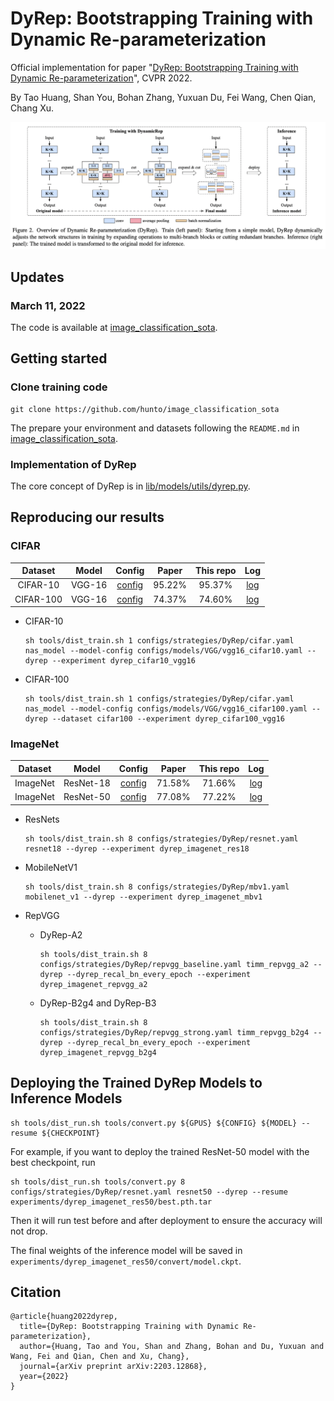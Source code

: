 # DyRep: Bootstrapping Training with Dynamic Re-parameterization 
Official implementation for paper "[DyRep: Bootstrapping Training with Dynamic Re-parameterization](https://arxiv.org/abs/2203.12868)", CVPR 2022.

By Tao Huang, Shan You, Bohan Zhang, Yuxuan Du, Fei Wang, Chen Qian, Chang Xu.

<p align='center'>
<img src='./assests/DyRep_framework.png' alt='DyRep Framework' width='1000px'>
</p>

## Updates  

### March 11, 2022  
The code is available at [image_classification_sota](https://github.com/hunto/image_classification_sota).

## Getting started  
### Clone training code  
```
git clone https://github.com/hunto/image_classification_sota
```

The prepare your environment and datasets following the `README.md` in [image_classification_sota](https://github.com/hunto/image_classification_sota).

### Implementation of DyRep  
The core concept of DyRep is in [lib/models/utils/dyrep.py](https://github.com/hunto/image_classification_sota/blob/main/lib/models/utils/dyrep.py).

## Reproducing our results  
### CIFAR  

|Dataset|Model|Config|Paper|This repo|Log|
|:--:|:--:|:--:|:--:|:--:|:--:|
|CIFAR-10|VGG-16|[config](https://github.com/hunto/image_classification_sota/blob/main/configs/strategies/DyRep/cifar.yaml)|95.22%|95.37%|[log](https://github.com/hunto/DyRep/releases/download/v1.0.0/dyrep_cifar10_vgg16.txt)|
|CIFAR-100|VGG-16|[config](https://github.com/hunto/image_classification_sota/blob/main/configs/strategies/DyRep/cifar.yaml)|74.37%|74.60%|[log](https://github.com/hunto/DyRep/releases/download/v1.0.0/dyrep_cifar100_vgg16.txt)|

* CIFAR-10
    ```
    sh tools/dist_train.sh 1 configs/strategies/DyRep/cifar.yaml nas_model --model-config configs/models/VGG/vgg16_cifar10.yaml --dyrep --experiment dyrep_cifar10_vgg16
    ```
* CIFAR-100
    ```
    sh tools/dist_train.sh 1 configs/strategies/DyRep/cifar.yaml nas_model --model-config configs/models/VGG/vgg16_cifar100.yaml --dyrep --dataset cifar100 --experiment dyrep_cifar100_vgg16
    ```

### ImageNet  

|Dataset|Model|Config|Paper|This repo|Log|
|:--:|:--:|:--:|:--:|:--:|:--:|
|ImageNet|ResNet-18|[config](https://github.com/hunto/image_classification_sota/blob/main/configs/strategies/DyRep/resnet.yaml)|71.58%|71.66%|[log](https://github.com/hunto/DyRep/releases/download/v1.0.0/dyrep_imagenet_res18.txt)|
|ImageNet|ResNet-50|[config](https://github.com/hunto/image_classification_sota/blob/main/configs/strategies/DyRep/resnet.yaml)|77.08%|77.22%|[log](https://github.com/hunto/DyRep/releases/download/v1.0.0/dyrep_imagenet_res50.txt)|

* ResNets  
    ```
    sh tools/dist_train.sh 8 configs/strategies/DyRep/resnet.yaml resnet18 --dyrep --experiment dyrep_imagenet_res18
    ```

* MobileNetV1
    ```
    sh tools/dist_train.sh 8 configs/strategies/DyRep/mbv1.yaml mobilenet_v1 --dyrep --experiment dyrep_imagenet_mbv1
    ```

* RepVGG
    * DyRep-A2
        ```
        sh tools/dist_train.sh 8 configs/strategies/DyRep/repvgg_baseline.yaml timm_repvgg_a2 --dyrep --dyrep_recal_bn_every_epoch --experiment dyrep_imagenet_repvgg_a2
        ```
    * DyRep-B2g4 and DyRep-B3
        ```
        sh tools/dist_train.sh 8 configs/strategies/DyRep/repvgg_strong.yaml timm_repvgg_b2g4 --dyrep --dyrep_recal_bn_every_epoch --experiment dyrep_imagenet_repvgg_b2g4
        ```

## Deploying the Trained DyRep Models to Inference Models  
```
sh tools/dist_run.sh tools/convert.py ${GPUS} ${CONFIG} ${MODEL} --resume ${CHECKPOINT}
```

For example, if you want to deploy the trained ResNet-50 model with the best checkpoint, run  
```
sh tools/dist_run.sh tools/convert.py 8 configs/strategies/DyRep/resnet.yaml resnet50 --dyrep --resume experiments/dyrep_imagenet_res50/best.pth.tar
```

Then it will run test before and after deployment to ensure the accuracy will not drop.

The final weights of the inference model will be saved in `experiments/dyrep_imagenet_res50/convert/model.ckpt`.

## Citation  
```
@article{huang2022dyrep,
  title={DyRep: Bootstrapping Training with Dynamic Re-parameterization},
  author={Huang, Tao and You, Shan and Zhang, Bohan and Du, Yuxuan and Wang, Fei and Qian, Chen and Xu, Chang},
  journal={arXiv preprint arXiv:2203.12868},
  year={2022}
}
```
